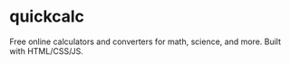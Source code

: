 # quickcalc
Free online calculators and converters for math, science, and more. Built with HTML/CSS/JS.

